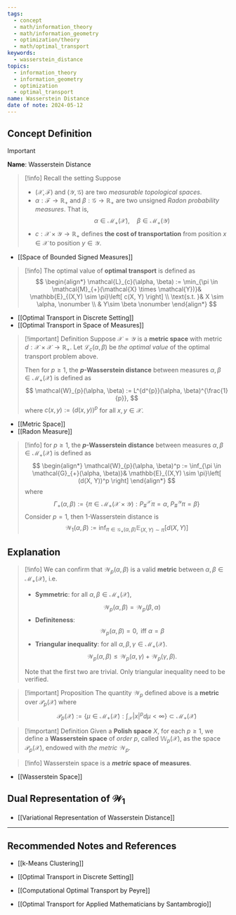 ```yaml
---
tags:
  - concept
  - math/information_theory
  - math/information_geometry
  - optimization/theory
  - math/optimal_transport
keywords:
  - wasserstein_distance
topics:
  - information_theory
  - information_geometry
  - optimization
  - optimal_transport
name: Wasserstein Distance
date of note: 2024-05-12
---
```


## Concept Definition

>[!important]
>**Name**: Wasserstein Distance

>[!info] Recall the setting
>Suppose 
>- $(\mathcal{X}, \mathscr{F})$ and $(\mathcal{Y}, \mathscr{G})$ are two *measurable topological spaces*. 
>- $\alpha: \mathscr{F} \to \mathbb{R}_{+}$ and $\beta: \mathscr{G} \to \mathbb{R}_{+}$ are two unsigned *Radon probability measures*. That is, 
>  $$
>  \alpha \in \mathcal{M}_{+}(\mathcal{X}), \quad \beta \in \mathcal{M}_{+}(\mathcal{Y})
> $$
>- $c: \mathcal{X} \times \mathcal{Y} \to \mathbb{R}_{+}$ defines **the cost of transportation** from position $x\in \mathcal{X}$ to position $y \in \mathcal{Y}$.

- [[Space of Bounded Signed Measures]]

>[!info]
>The optimal value of **optimal transport** is defined as 
>$$
>\begin{align*}
>\mathcal{L}_{c}(\alpha, \beta) := \min_{\pi \in \mathcal{M}_{+}(\mathcal{X} \times \mathcal{Y})}& \mathbb{E}_{(X,Y) \sim \pi}\left[ c(X, Y) \right]  \\
> \text{s.t. }&  X \sim \alpha,  \nonumber \\
> & Y\sim \beta  \nonumber
>\end{align*}
>$$

- [[Optimal Transport in Discrete Setting]]
- [[Optimal Transport in Space of Measures]]

>[!important] Definition
>Suppose $\mathcal{X} = \mathcal{Y}$  is a **metric space** with metric $d: \mathcal{X} \times \mathcal{X} \to \mathbb{R}_{+}$. Let $\mathcal{L}_{c}(\alpha, \beta)$ be *the optimal value* of the optimal transport problem above. 
>
>Then for $p \ge 1$, the **$p$-Wasserstein distance**  between measures $\alpha, \beta \in \mathcal{M}_{+}(\mathcal{X})$ is defined as 
>$$
>\mathcal{W}_{p}(\alpha, \beta) := L^{d^{p}}(\alpha, \beta)^{\frac{1}{p}},
>$$ 
>where $c(x, y) := (d(x, y))^p$ for all $x, y \in \mathcal{X}$.

- [[Metric Space]]
- [[Radon Measure]]

>[!info]
>for $p \ge 1$, the **$p$-Wasserstein distance**  between measures $\alpha, \beta \in \mathcal{M}_{+}(\mathcal{X})$ is defined as 
>$$
>\begin{align*}
>\mathcal{W}_{p}(\alpha, \beta)^p := \inf_{\pi \in \mathcal{G}_{+}(\alpha, \beta)}& \mathbb{E}_{(X,Y) \sim \pi}\left[ (d(X, Y))^p \right]  
>\end{align*}
>$$
>where
>$$
>  \Gamma_{+}(\alpha, \beta) := \left\{ \pi \in \mathcal{M}_{+}(\mathcal{X} \times \mathcal{Y}): P_{\#}^{\mathcal{X}} \pi = \alpha, \; P_{\#}^{\mathcal{Y}} \pi = \beta  \right\}
>$$ 
>Consider $p=1$, then $1$-Wasserstein distance is
>$$
>\mathcal{W}_{1}(\alpha, \beta) := \inf_{\pi \in \mathcal{G}_{+}(\alpha, \beta)} \mathbb{E}_{(X,Y) \sim \pi}\left[ d(X, Y) \right]  
>$$

## Explanation

>[!info] 
>We can confirm that $\mathcal{W}_{p}(\alpha, \beta)$ is a valid **metric** between $\alpha, \beta \in \mathcal{M}_{+}(\mathcal{X})$, i.e. 
> 
> - **Symmetric**: for all $\alpha, \beta \in  \mathcal{M}_{+}(\mathcal{X})$, 
>   $$\mathcal{W}_{p}(\alpha, \beta) = \mathcal{W}_{p}( \beta, \alpha)$$
> - **Definiteness**: $$\mathcal{W}_{p}(\alpha, \beta) = 0, \text{ iff } \alpha = \beta$$
> - **Triangular inequality**:  for all $\alpha, \beta, \gamma \in \mathcal{M}_{+}(\mathcal{X})$. 
>   $$\mathcal{W}_{p}(\alpha, \beta)  \le \mathcal{W}_{p}(\alpha, \gamma)  + \mathcal{W}_{p}(\gamma, \beta).$$
> 
> Note that the first two are trivial. Only triangular inequality need to be verified.
  

>[!important] Proposition
>The quantity $\mathcal{W}_{p}$ defined above is a **metric** over $\mathscr{P}_{p}(\mathcal{X})$ where 
>$$
>\mathscr{P}_{p}(\mathcal{X}) := \left\{ \mu \in \mathcal{M}_{+}(\mathcal{X}): \int_{\mathcal{X}} |x|^p d\mu < \infty  \right\} \subset \mathcal{M}_{+}(\mathcal{X})
>$$

>[!important] Definition
>Given a **Polish space** $X$, for each $p \ge 1$, we define a **Wasserstein space** of *order $p$*, called $\mathbb{W}_{p}(\mathcal{X})$, as the space $\mathscr{P}_{p}(\mathcal{X})$, endowed with *the metric* $\mathcal{W}_{p}.$

>[!info]
>Wasserstein space is a **_metric_ space of measures**.

- [[Wasserstein Space]]


## Dual Representation of $\mathcal{W}_{1}$

- [[Variational Representation of Wasserstein Distance]]





-----------
##  Recommended Notes and References


- [[k-Means Clustering]]
- [[Optimal Transport in Discrete Setting]]


- [[Computational Optimal Transport by Peyre]]
- [[Optimal Transport for Applied Mathematicians by Santambrogio]]

